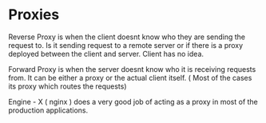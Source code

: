 # Proxies

Reverse Proxy is when the client doesnt know who they are sending the request to. 
Is it sending request to a remote server or if there is a proxy deployed between the client and server. Client has no idea. 


Forward Proxy is when the server doesnt know who it is receiving requests from. It can be either a proxy or the actual client itself. ( Most of the cases its proxy which routes the requests)


Engine - X  ( nginx ) does a very good job of acting as a proxy in most of the production applications.   


